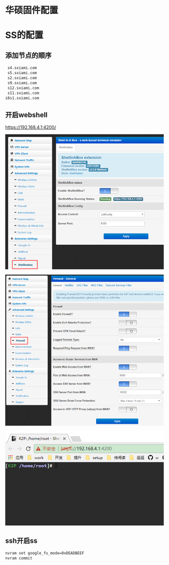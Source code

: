 
# 华硕固件配置

# SS的配置
## 添加节点的顺序
```
 s4.sxiami.com	 
 s5.sxiami.com	 	 	 	 
 s2.sxiami.com	 	 
 s9.sxiami.com	 	 
 s12.sxiami.com	 	 
 s11.sxiami.com	 	 
i6s1.sxiami.com	 
```

## 开启webshell
https://192.168.4.1:4200/

![](images/webshell/w1.png)

![](images/webshell/f1.png)

![](images/webshell/w2.png)

## ssh开启ss

```
nvram set google_fu_mode=0xDEADBEEF
nvram commit
```
